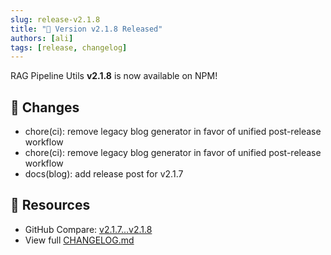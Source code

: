 ```yaml
---
slug: release-v2.1.8
title: "🚀 Version v2.1.8 Released"
authors: [ali]
tags: [release, changelog]
---
```


RAG Pipeline Utils **v2.1.8** is now available on NPM!

## 🔧 Changes

- chore(ci): remove legacy blog generator in favor of unified post-release workflow
- chore(ci): remove legacy blog generator in favor of unified post-release workflow
- docs(blog): add release post for v2.1.7

## 🔗 Resources

- GitHub Compare: [v2.1.7...v2.1.8](https://github.com/DevilsDev/rag-pipeline-utils/compare/v2.1.7...v2.1.8)
- View full [CHANGELOG.md](../../CHANGELOG.md)
